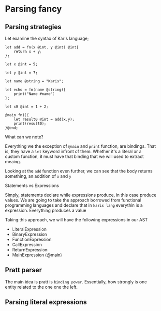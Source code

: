 # Parsing fancy

## Parsing strategies

Let examine the syntax of Karis language;

```karis
let add = fn(x @int, y @int) @int{
    return x + y;
};

let x @int = 5;

let y @int = 7;

let name @string = "Karis";

let echo = fn(name @string){
    print("Name #name")
};

let x0 @int = 1 + 2;

@main fn(){
    let result0 @int = add(x,y);
    print(result0);       
}@end;
```

What can we note? 

Everything we the exception of `@main` and `print` function, are bindings. That is, they
have a `let` keyword infront of them. Whether it's a literal or a custom function, it must have
that binding that we will used to extract meaing.

Looking at the `add` function even further, we can see that the body returns something, an addition of `x` and `y`

Statements vs Expressions

Simply, statements declare while expressions produce, in this case produce values. We are going to take the approach borrowed from
functional programming languages and declare that in `karis lang` everythin is a expression. Everything produces a value

Taking this approach, we will have the following expressions in our AST

- LiteralExpression
- BinaryExpression
- FunctionExpression
- CallExpression
- ReturnExpression
- MainExpression (@main)


## Pratt parser

The main idea is pratt is `binding power`. Essentially, how strongly is one entity related to the one one the left.

## Parsing literal expressions


